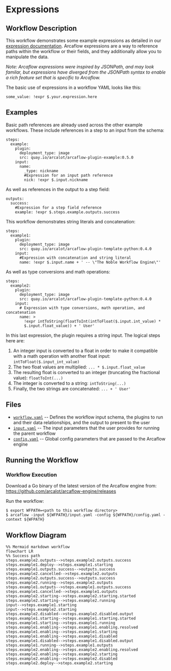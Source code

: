 # Expressions

## Workflow Description

This workflow demonstrates some example expressions as detailed in our [expression 
documentation](https://arcalot.io/arcaflow/workflows/expressions/). Arcaflow 
expressions are a way to reference paths within the workflow or their fields, and they 
additionally allow you to manipulate the data.

*Note: Arcaflow expressions were inspired by JSONPath, and may look familar, but 
expressions have diverged from the JSONPath syntax to enable a rich feature set that is 
specific to Arcaflow.* 

The basic use of expressions in a workflow YAML looks like this:

```
some_value: !expr $.your.expression.here
```

## Examples

Basic path references are already used across the other example workflows. These 
include references in a step to an input from the schema:

```
steps:
  example:
    plugin:
      deployment_type: image
      src: quay.io/arcalot/arcaflow-plugin-example:0.5.0
    input:
      name:
        _type: nickname
        #Expression for an input path reference
        nick: !expr $.input.nickname
```

As well as references in the output to a step field:

```
outputs:
  success:
    #Expression for a step field reference
    example: !expr $.steps.example.outputs.success
```

This workflow demonstrates string literals and concatenation:

```
steps:
  example1:
    plugin:
      deployment_type: image
      src: quay.io/arcalot/arcaflow-plugin-template-python:0.4.0
    input:
      #Expression with concatenation and string literal
      name: !expr $.input.name + ' -- \"The Noble Workflow Engine\"'
```

As well as type conversions and math operations:

```
steps:
  example2:
    plugin:
      deployment_type: image
      src: quay.io/arcalot/arcaflow-plugin-template-python:0.4.0
    input:
      # Expression with type conversions, math operation, and concatenation
      name: >
        !expr intToString(floatToInt(intToFloat($.input.int_value) * 
        $.input.float_value)) + ' User'
```

In this last expression, the plugin requires a string input. The logical steps here are:
1.  An integer input is converted to a float in order to make it compatible with a math 
operation with another float input: `intToFloat($.input_int_value)`
2. The two float values are multiplied: `... * $.input.float_value`
3. The resulting float is converted to an integer (truncating the fractional value): 
`floatToInt(...)`
4. The integer is converted to a string: `intToString(...)`
5. Finally, the two strings are concatenated: `... + ' User'`

## Files

- [`workflow.yaml`](workflow.yaml) -- Defines the workflow input schema, the plugins to 
run and their data relationships, and the output to present to the user
- [`input.yaml`](input.yaml) -- The input parameters that the user provides for running 
the parent workflow
- [`config.yaml`](config.yaml) -- Global config parameters that are passed to the 
Arcaflow engine
                     
## Running the Workflow

### Workflow Execution

Download a Go binary of the latest version of the Arcaflow engine from: 
https://github.com/arcalot/arcaflow-engine/releases
 
Run the workflow:
```
$ export WFPATH=<path to this workflow directory>
$ arcaflow -input ${WFPATH}/input.yaml -config ${WFPATH}/config.yaml -context ${WFPATH}
```

## Workflow Diagram

```mermaid title="workflow.yaml"
%% Mermaid markdown workflow
flowchart LR
%% Success path
steps.example2.outputs-->steps.example2.outputs.success
steps.example1.deploy-->steps.example1.starting
steps.example1.outputs.success-->outputs.success
steps.example2.cancelled-->steps.example2.outputs
steps.example2.outputs.success-->outputs.success
steps.example2.running-->steps.example2.outputs
steps.example1.outputs-->steps.example1.outputs.success
steps.example1.cancelled-->steps.example1.outputs
steps.example2.starting-->steps.example2.starting.started
steps.example2.starting-->steps.example2.running
input-->steps.example1.starting
input-->steps.example2.starting
steps.example2.disabled-->steps.example2.disabled.output
steps.example1.starting-->steps.example1.starting.started
steps.example1.starting-->steps.example1.running
steps.example1.enabling-->steps.example1.enabling.resolved
steps.example1.enabling-->steps.example1.starting
steps.example1.enabling-->steps.example1.disabled
steps.example1.disabled-->steps.example1.disabled.output
steps.example1.running-->steps.example1.outputs
steps.example2.enabling-->steps.example2.enabling.resolved
steps.example2.enabling-->steps.example2.starting
steps.example2.enabling-->steps.example2.disabled
steps.example2.deploy-->steps.example2.starting
```
